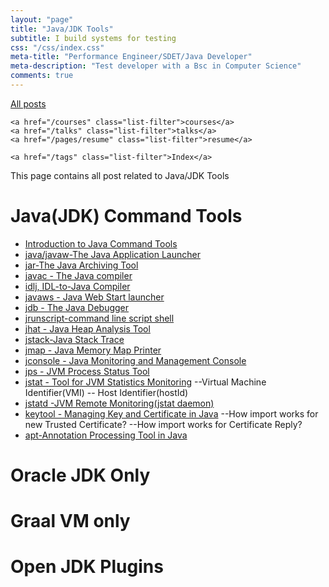 ```yaml
---
layout: "page"
title: "Java/JDK Tools"
subtitle: I build systems for testing
css: "/css/index.css"
meta-title: "Performance Engineer/SDET/Java Developer"
meta-description: "Test developer with a Bsc in Computer Science"
comments: true
---
```

<div class="list-filters">
    <a href="/" class="list-filter filter-selected">All posts</a>

    <a href="/courses" class="list-filter">courses</a>
	<a href="/talks" class="list-filter">talks</a>
    <a href="/pages/resume" class="list-filter">resume</a>

    <a href="/tags" class="list-filter">Index</a>
</div>

This page contains all post related to Java/JDK Tools

# Java(JDK) Command Tools
- [Introduction to Java Command Tools](http://shantonusarker.blogspot.com/2013/07/introduction-java-command-tools.html)
- [java/javaw-The Java Application Launcher](http://shantonusarker.blogspot.com/2013/07/javaj-javaw-command.html)
- [jar-The Java Archiving Tool](http://shantonusarker.blogspot.com/2013/07/jar--Java-Archive-Tool.html)
- [javac - The Java compiler](http://shantonusarker.blogspot.com/2013/07/javac-java-compiler-tool.html)
- [idlj, IDL-to-Java Compiler](http://shantonusarker.blogspot.com/2013/08/idlj-idl-java-compiler.html)
- [javaws - Java Web Start launcher](http://shantonusarker.blogspot.com/2013/07/javaws-java-web-start-launcher.html)
- [jdb - The Java Debugger](http://shantonusarker.blogspot.com/2013/07/jdb-java-debugger.html)
- [jrunscript-command line script shell](http://shantonusarker.blogspot.com/2013/07/jrunscript-java-command-line-script-shell.html)
- [jhat - Java Heap Analysis Tool](http://shantonusarker.blogspot.com/2013/07/jhat-java-heap-analysis-tool.html)
- [jstack-Java Stack Trace](http://shantonusarker.blogspot.com/2013/07/jstack-java-stack-trace.html)
- [jmap - Java Memory Map Printer](http://shantonusarker.blogspot.com/2013/07/jmap-java-memory-map-printer.html)
- [jconsole - Java Monitoring and Management Console](http://shantonusarker.blogspot.com/2013/07/jconsole-java-monitoring-management-console.html)
- [jps - JVM Process Status Tool](http://shantonusarker.blogspot.com/2013/07/jps-java-jvm-process-status.html) 
- [jstat - Tool for JVM Statistics Monitoring](http://shantonusarker.blogspot.com/2013/07/jstat-java-JVM-Monitoring.html)
--Virtual Machine Identifier(VMI)
-- Host Identifier(hostId)
- [jstatd -JVM Remote Monitoring(jstat daemon)](http://shantonusarker.blogspot.com/2013/07/jstatd-jvm-jstat-remote-monitoring.html)
- [keytool - Managing Key and Certificate in Java](http://shantonusarker.blogspot.com/2013/07/keytool-java-certificate-key-management.html)
--How import works for new Trusted Certificate?
--How import works for Certificate Reply?  
- [apt-Annotation Processing Tool in Java](http://shantonusarker.blogspot.com/2013/08/apt-annotation-rocessing-in-java.html)

# Oracle JDK Only

# Graal VM only

# Open JDK Plugins